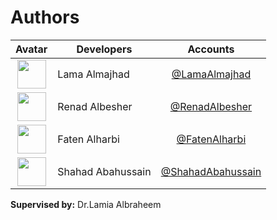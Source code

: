 # Authors 

Avatar|Developers|Accounts
:-:|---|:-:
<img class='float-left rounded-1' src='https://github.com/LamaAlmajhad/test/assets/98522894/fde3eb42-f50d-493a-ad94-780d4683d6b9'  width='46'>|Lama Almajhad|[@LamaAlmajhad](https://github.com/LamaAlmajhad)
<img class='float-left rounded-1' src='https://github.com/LamaAlmajhad/test/assets/98522894/6703a4f1-ccb7-4585-b016-b5eb35c99958'  width='46'>|Renad Albesher|[@RenadAlbesher](https://github.com/RenadXD)
<img class='float-left rounded-1' src='https://github.com/LamaAlmajhad/test/assets/98522894/ac50d922-b758-42a4-a771-d8de4376098c'  width='46'>|Faten Alharbi|[@FatenAlharbi](https://github.com/isfaten5)
<img class='float-left rounded-1' src='https://github.com/LamaAlmajhad/test/assets/98522894/d3eb74d7-c6c6-47b6-8d59-dd143897f717'  width='46'>|Shahad Abahussain|[@ShahadAbahussain](https://github.com/ShahadKSU)

<p><strong>Supervised by:</strong> Dr.Lamia Albraheem</p>
